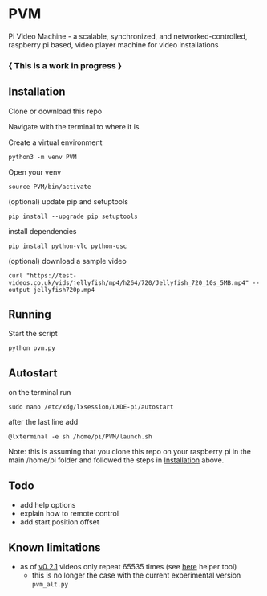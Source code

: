 # PVM
Pi Video Machine - a scalable, synchronized, and networked-controlled, raspberry pi based, video player machine for video installations


### { This is a work in progress }

## Installation

Clone or download this repo

Navigate with the terminal to where it is

Create a virtual environment

`python3 -m venv PVM`

Open your venv

`source PVM/bin/activate`

(optional) update pip and setuptools

`pip install --upgrade pip setuptools`

install dependencies

`pip install python-vlc python-osc`

(optional) download a sample video

`curl "https://test-videos.co.uk/vids/jellyfish/mp4/h264/720/Jellyfish_720_10s_5MB.mp4" --output jellyfish720p.mp4`


## Running

Start the script

`python pvm.py`


## Autostart

on the terminal run

`sudo nano /etc/xdg/lxsession/LXDE-pi/autostart`

after the last line add

`@lxterminal -e sh /home/pi/PVM/launch.sh`

Note: this is assuming that you clone this repo on your raspberry pi in the main /home/pi folder and followed the steps in <a target="_self" href="#installation">Installation</a> above.

## Todo

- add help options
- explain how to remote control
- add start position offset

## Known limitations
- as of [v0.2.1](https://github.com/omarcostahamido/PVM/releases) videos only repeat 65535 times (see [here](omarcostahamido.com/pvm) helper tool)
  - this is no longer the case with the current experimental version `pvm_alt.py`
